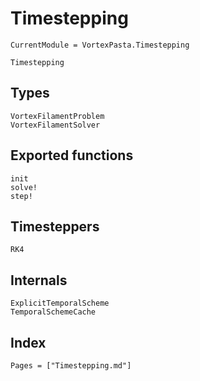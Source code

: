 # Timestepping

```@meta
CurrentModule = VortexPasta.Timestepping
```

```@docs
Timestepping
```

## Types

```@docs
VortexFilamentProblem
VortexFilamentSolver
```

## Exported functions

```@docs
init
solve!
step!
```

## Timesteppers

```@docs
RK4
```

## Internals

```@docs
ExplicitTemporalScheme
TemporalSchemeCache
```

## Index

```@index
Pages = ["Timestepping.md"]
```
